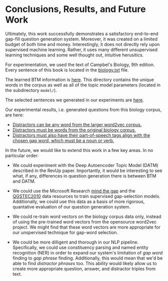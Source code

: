 # Conclusions, Results, and Future Work

Ultimately, this work successfully demonstrates a satisfactory end-to-end gap-fill question generation system. Moreover, it was created on a limited budget of both time and money. Interestingly, it does not directly rely upon supervised machine learning. Rather, it uses many different unsupervised learning techniques and some well thought out, intuitive herusitics.

For experimentation, we used the text of Campbel's Biology, 9th edition. Every sentence of this book is located in the [biology.txt](../data/from_authors/biology.txt) file.

The learned BTM information is [here](../output/author_biology-BTM_topic_modeling/output). This directory contains the unique words in the corpus as well as all of the topic model parameters (located in the subdirectory `model/`).

The selected sentences we generated in our experiments are [here](../output/author_biology-BTM_topic_modeling/selected_sentences-k25_topwords20_threshold0.4).

Our experimental results, i.e. generated questions from this biology corpus, are here:
* [Distractors can be any word from the larger word2vec corpus.](../output/author_biology-BTM_topic_modeling/baseline-no_nlp-no_vocab_filter/ORIGINAL-complete_questions-gap_and_distractors)
* [Distractors must be words from the original biology corpus.](../output/author_biology-BTM_topic_modeling/vocab_filter/VOCAB_FILTERED-complete_questions-gap_and_distractors)
* [Distractors must also have their part-of-speech tags align with the chosen gap word, which must be a noun or verb.](../output/author_biology-BTM_topic_modeling/nlp_and_vocab_filter/NLP-complete_questions-gap_and_distractors)

In the future, we would like to extend this work in a few key areas. In no particular order:

* We could experiment with the Deep Autoencoder Topic Model (DATM) described in the RevUp paper. Importantly, it would be interesting to see what, if any, differences in question generation there is between BTM and DATM.

* We could use the Microsoft Research [mind the gap](../data/msr-mind_the_gap_question_gen_corpus) and the [QGSTEC2010](../data/QGSTEC2010) data resources to train supervised gap-selection models. Additionally, we could use this data as a basis of more rigorous, quantative evaluation of our question generation system.

* We could re-train word vectors on the biology corpus data only, instead of using the pre-trained word vectors from the opensource word2vec project. We might find that these word vectors are more appropriate for our unspervised technique for gap-word selection.

* We could be more dilligent and thorough in our NLP pipeline. Specifically, we could use constituency parsing and named entity recognition (NER) in order to expand our system's limitation of _gap word_ finding to _gap phrase_ finding. Additionally, this would mean that we'd be able to find _distractor phrases_ too. This ability would likely allow us to create more appropriate question, answer, and distractor triples from text.
